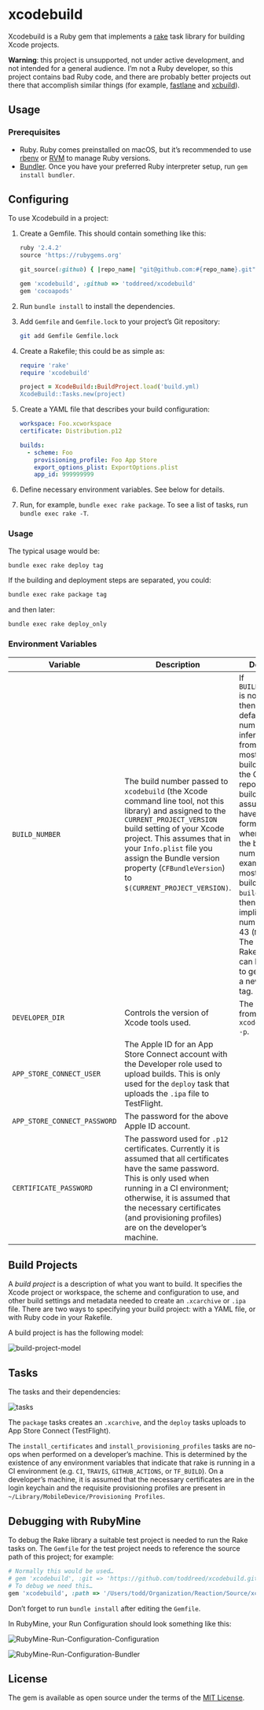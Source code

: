 # xcodebuild

Xcodebuild is a Ruby gem that implements a [rake](https://github.com/ruby/rake) task library for building Xcode projects.

**Warning**: this project is unsupported, not under active development, and not intended for a general audience. I’m not a Ruby developer, so this project contains bad Ruby code, and there are probably better projects out there that accomplish similar things (for example, [fastlane](https://fastlane.tools) and [xcbuild](https://github.com/facebook/xcbuild)).

## Usage

### Prerequisites

- Ruby. Ruby comes preinstalled on macOS, but it’s recommended to use [rbenv](https://github.com/rbenv/rbenv) or [RVM](https://rvm.io) to manage Ruby versions.
- [Bundler](https://bundler.io). Once you have your preferred Ruby interpreter setup, run  `gem install bundler`.

## Configuring

To use Xcodebuild in a project:

1. Create a Gemfile. This should contain something like this:

   ```ruby
   ruby '2.4.2'
   source 'https://rubygems.org'
   
   git_source(:github) { |repo_name| "git@github.com:#{repo_name}.git" }
   
   gem 'xcodebuild', :github => 'toddreed/xcodebuild'
   gem 'cocoapods'
   ```

2. Run `bundle install` to install the dependencies.

3. Add `Gemfile` and `Gemfile.lock` to your project’s Git repository:

   ```sh
   git add Gemfile Gemfile.lock
   ```

4. Create a Rakefile; this could be as simple as:

   ```ruby
   require 'rake'
   require 'xcodebuild'
   
   project = XcodeBuild::BuildProject.load('build.yml)
   XcodeBuild::Tasks.new(project)
   ```

5. Create a YAML file that describes your build configuration:

   ```yaml
   workspace: Foo.xcworkspace
   certificate: Distribution.p12
   
   builds:
     - scheme: Foo
       provisioning_profile: Foo App Store
       export_options_plist: ExportOptions.plist
       app_id: 999999999
   ```

6. Define necessary environment variables. See below for details.

7. Run, for example, `bundle exec rake package`. To see a list of tasks, run `bundle exec rake -T`.

### Usage

The typical usage would be:

```sh
bundle exec rake deploy tag
```

If the building and deployment steps are separated, you could:

```sh
bundle exec rake package tag
```

and then later:

```
bundle exec rake deploy_only
```

### Environment Variables

| Variable                     | Description                                                  | Default                                                      |
| ---------------------------- | ------------------------------------------------------------ | ------------------------------------------------------------ |
| `BUILD_NUMBER`               | The build number passed to `xcodebuild` (the Xcode command line tool, not this library) and assigned to the `CURRENT_PROJECT_VERSION` build setting of your Xcode project. This assumes that in your `Info.plist` file you assign the Bundle version property (`CFBundleVersion`) to `$(CURRENT_PROJECT_VERSION)`. | If `BUILD_NUMBER` is not set then the default build number is inferred from the most recent build tag in the Git repository. A build tag is assumed to have the form `build/N` where `N` is the build number. For example, the most recent build tag is `build/42`, then the implied build number is 43 (`N`+1). The `tag` Rake task can be used to generate a new build tag. |
| `DEVELOPER_DIR`              | Controls the version of Xcode tools used.                    | The output from running `xcode-select -p`.                   |
| `APP_STORE_CONNECT_USER`     | The Apple ID for an App Store Connect account with the Developer role used to upload builds. This is only used for the `deploy` task that uploads the `.ipa` file to TestFlight. |                                                              |
| `APP_STORE_CONNECT_PASSWORD` | The password for the above Apple ID account.                 |                                                              |
| `CERTIFICATE_PASSWORD`       | The password used for `.p12` certificates. Currently it is assumed that all certificates have the same password. This is only used when running in a CI environment; otherwise, it is assumed that the necessary certificates (and provisioning profiles) are on the developer’s machine. |                                                              |

## Build Projects

A *build project* is a description of what you want to build. It specifies the Xcode project or workspace, the scheme and configuration to use, and other build settings and metadata needed to create an `.xcarchive` or `.ipa` file. There are two ways to specifying your build project: with a YAML file, or with Ruby code in your Rakefile.

A build project is has the following model:

![build-project-model](README.assets/build-project-model.svg)

## Tasks

The tasks and their dependencies:

![tasks](README.assets/tasks.svg)



The `package` tasks creates an `.xcarchive`, and the `deploy` tasks uploads to App Store Connect (TestFlight).

The `install_certificates` and `install_provisioning_profiles` tasks are no-ops when performed on a developer’s machine. This is determined by the existence of any environment variables that indicate that rake is running in a CI environment (e.g. `CI`, `TRAVIS`, `GITHUB_ACTIONS`, or `TF_BUILD`). On a developer’s machine, it is assumed that the necessary certificates are in the login keychain and the requisite provisioning profiles are present in `~/Library/MobileDevice/Provisioning Profiles`.

## Debugging with RubyMine

To debug the Rake library a suitable test project is needed to run the Rake tasks on. The `Gemfile` for the test project needs to reference the source path of this project; for example:

```ruby
# Normally this would be used…
# gem 'xcodebuild', :git => 'https://github.com/toddreed/xcodebuild.git'
# To debug we need this…
gem 'xcodebuild', :path => '/Users/todd/Organization/Reaction/Source/xcodebuild'
```

Don’t forget to run `bundle install` after editing the `Gemfile`.

In RubyMine, your Run Configuration should look something like this:

![RubyMine-Run-Configuration-Configuration](README.assets/RubyMine-Run-Configuration-Configuration.png)

![RubyMine-Run-Configuration-Bundler](README.assets/RubyMine-Run-Configuration-Bundler.png)

## License

The gem is available as open source under the terms of the [MIT License](http://opensource.org/licenses/MIT).



